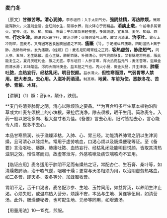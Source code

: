 ### 麦门冬

〔原文〕**甘微苦寒。清心润肺，**<small>李东垣曰：入手太阴气分。</small>**强阴益精，泻热除烦，**<small>微寒能泻肺火，火退则金清，金旺则水生，阴得水养，则火降心宁而精益。</small>**消痰止嗽，**<small>午前嗽多属胃火，宜芩、连、栀、柏、知母、石膏；午后嗽及日轻夜重，多属阴虚，宜五味、麦冬、知母、四物。</small>**行水生津。**<small>肺清则水道下行，故治浮肿；火降则肾气上腾，故又治消渴。</small>**治呕吐、**<small>胃火上冲则呕，宜麦冬。又有因寒因食因痰因虚之不同。</small>**痿蹶**（1），<small>手足缓纵曰痿蹶。阳明湿热上蒸于肺，故肺热叶焦，发为痿蹶。《经疏》曰：麦冬足阳明胃经之正药。</small>**客热虚劳，脉绝短气，**<small>同人参、五味，名生脉散。盖心主脉，肺朝百脉，补肺清心，则气充而脉复。又有脉绝将死者，服此能复生之。夏月灰旺灼金，服之尤宜。李东垣曰：人参甘寒，泻火热而益元气；麦冬苦寒，滋燥金而清水源；五味酸温，泻丙火而补庚金，益五脏之气也。丙火小肠，庚金大肠，并主津液。</small>**肺痿吐脓，血热妄行，经枯乳闭。明目悦颜。**<small>益水清火。</small>**但性寒而泄，气弱胃寒人禁用。肥大者良。去心用。入滋补药酒浸。**<small>制其寒。</small>**地黄、车前为使。恶款冬花、苦参、青葙、木耳。**

【讲解】（1）蹶：音jué，颠仆，跌倒。

**麦门冬清养肺胃之阴，清心以除烦热之要品。**为百合科多年生草本植物沿阶草或大叶麦冬须根上的小块根。采挖后洗净，除去须根，晒干生用。简称麦冬。入药一般以肥壮多肉、粗大盈寸者为佳。《备要》言去心用，旧时皆抽去心，言心能令人烦，现多不去心。

本品甘寒质润，长于滋燥泽枯，入肺、心、胃三经。功能清养肺胃之阴以生津润燥，且可清心以除烦热。常用于虚劳咳血，口渴心烦以及肠燥便秘等证。至《备要》言治呕吐、痿蹶、肺痿吐脓、血热妄行、经枯乳闭及能明目悦颜，皆取其清热滋阴之效。惟性寒而润，故虚寒泄泻，外感咳嗽及痰饮喘咳均不宜用。

【临证应用】麦冬适用于肺阴不足而有燥热之证，常配杏仁、生石膏、桑叶等，如清燥救肺汤，治干咳气逆，咽喉干燥；更常与天冬相须为用，以治阴虚劳热咯血，如二冬膏，即天冬、麦冬等分，加蜂蜜收膏。

胃阴不足，舌干口渴者，麦冬配沙参、生地、玉竹同用，如益胃汤，以养阴生津止渴。心烦失眠，或温病热入营分，烦躁不安，本品与生地、黄连等伍用，如清营汤。此外，肠燥便秘者，也可配生地、元参等同用，如增液汤。

【用量用法】10—15克，煎服。

